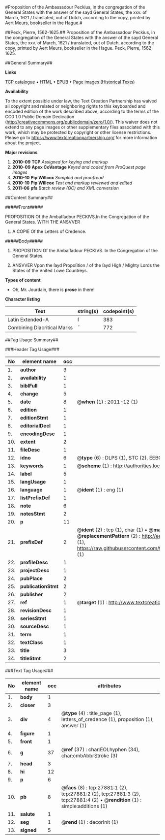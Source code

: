 #Proposition of the Ambassadour Peckius, in the congregation of the General States with the answer of the sayd General States, the xxv. of March, 1621 / translated, out of Dutch, according to the copy, printed by Aert Meurs, bookseller in the Hague.#

##Peck, Pierre, 1562-1625.##
Proposition of the Ambassadour Peckius, in the congregation of the General States with the answer of the sayd General States, the xxv. of March, 1621 / translated, out of Dutch, according to the copy, printed by Aert Meurs, bookseller in the Hague.
Peck, Pierre, 1562-1625.

##General Summary##

**Links**

[TCP catalogue](http://www.ota.ox.ac.uk/tcp/)  • 
[HTML](http://tei.it.ox.ac.uk/tcp/Texts-HTML/free/A08/A08100.html)  • 
[EPUB](http://tei.it.ox.ac.uk/tcp/Texts-EPUB/free/A08/A08100.epub) • 
[Page images (Historical Texts)](https://historicaltexts.jisc.ac.uk/eebo-25207658e)

**Availability**

To the extent possible under law, the Text Creation Partnership has waived all copyright and related or neighboring rights to this keyboarded and encoded edition of the work described above, according to the terms of the CC0 1.0 Public Domain Dedication (http://creativecommons.org/publicdomain/zero/1.0/). This waiver does not extend to any page images or other supplementary files associated with this work, which may be protected by copyright or other license restrictions. Please go to https://www.textcreationpartnership.org/ for more information about the project.

**Major revisions**

1. __2010-09__ __TCP__ *Assigned for keying and markup*
1. __2010-09__ __Apex CoVantage__ *Keyed and coded from ProQuest page images*
1. __2010-10__ __Pip Willcox__ *Sampled and proofread*
1. __2010-10__ __Pip Willcox__ *Text and markup reviewed and edited*
1. __2011-06__ __pfs__ *Batch review (QC) and XML conversion*

##Content Summary##

#####Front#####

PROPOSITION Of the Ambaſſadour PECKIVS.In the Congregation of the General States. WITH THE ANSVVER 
1. A COPIE Of the Letters of Credence.

#####Body#####

1. PROPOSITION Of the Ambaſſadour PECKIVS. In the Congregation of the General States.

1. ANSVVER Vpon the ſayd Propoſition / of the ſayd High / Mighty Lords the States of the Vnited Lowe Countreys.

**Types of content**

  * Oh, Mr. Jourdain, there is **prose** in there!

**Character listing**


|Text|string(s)|codepoint(s)|
|---|---|---|
|Latin Extended-A|ſ|383|
|Combining             Diacritical Marks|̄|772|

##Tag Usage Summary##

###Header Tag Usage###

|No|element name|occ|attributes|
|---|---|---|---|
|1.|__author__|3||
|2.|__availability__|1||
|3.|__biblFull__|1||
|4.|__change__|5||
|5.|__date__|8| @__when__ (1) : 2011-12 (1)|
|6.|__edition__|1||
|7.|__editionStmt__|1||
|8.|__editorialDecl__|1||
|9.|__encodingDesc__|1||
|10.|__extent__|2||
|11.|__fileDesc__|1||
|12.|__idno__|6| @__type__ (6) : DLPS (1), STC (2), EEBO-CITATION (1), OCLC (1), VID (1)|
|13.|__keywords__|1| @__scheme__ (1) : http://authorities.loc.gov/ (1)|
|14.|__label__|5||
|15.|__langUsage__|1||
|16.|__language__|1| @__ident__ (1) : eng (1)|
|17.|__listPrefixDef__|1||
|18.|__note__|6||
|19.|__notesStmt__|2||
|20.|__p__|11||
|21.|__prefixDef__|2| @__ident__ (2) : tcp (1), char (1)  •  @__matchPattern__ (2) : ([0-9\-]+):([0-9IVX]+) (1), (.+) (1)  •  @__replacementPattern__ (2) : http://eebo.chadwyck.com/downloadtiff?vid=$1&page=$2 (1), https://raw.githubusercontent.com/textcreationpartnership/Texts/master/tcpchars.xml#$1 (1)|
|22.|__profileDesc__|1||
|23.|__projectDesc__|1||
|24.|__pubPlace__|2||
|25.|__publicationStmt__|2||
|26.|__publisher__|2||
|27.|__ref__|1| @__target__ (1) : http://www.textcreationpartnership.org/docs/. (1)|
|28.|__revisionDesc__|1||
|29.|__seriesStmt__|1||
|30.|__sourceDesc__|1||
|31.|__term__|1||
|32.|__textClass__|1||
|33.|__title__|3||
|34.|__titleStmt__|2||


###Text Tag Usage###

|No|element name|occ|attributes|
|---|---|---|---|
|1.|__body__|1||
|2.|__closer__|3||
|3.|__div__|4| @__type__ (4) : title_page (1), letters_of_credence (1), proposition (1), answer (1)|
|4.|__figure__|1||
|5.|__front__|1||
|6.|__g__|37| @__ref__ (37) : char:EOLhyphen (34), char:cmbAbbrStroke (3)|
|7.|__head__|3||
|8.|__hi__|12||
|9.|__p__|6||
|10.|__pb__|8| @__facs__ (8) : tcp:27881:1 (2), tcp:27881:2 (2), tcp:27881:3 (2), tcp:27881:4 (2)  •  @__rendition__ (1) : simple:additions (1)|
|11.|__salute__|1||
|12.|__seg__|1| @__rend__ (1) : decorInit (1)|
|13.|__signed__|5||
